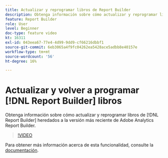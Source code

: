 ```yaml
---
title: Actualizar y reprogramar libros de Report Builder
description: Obtenga información sobre cómo actualizar y reprogramar libros de Report Builder heredados a la última versión de Adobe Analytics Report Builder.
feature: Report Builder
role: User
level: Beginner
doc-type: feature video
kt: 16311
exl-id: 043eea67-77e4-4d99-9dd9-cf66216dbbf1
source-git-commit: 6eb3065a4f9fc04262ea5428ace5adbb8e40157e
workflow-type: tm+mt
source-wordcount: '56'
ht-degree: 16%

---
```


# Actualizar y volver a programar [!DNL Report Builder] libros

Obtenga información sobre cómo actualizar y reprogramar libros de [!DNL Report Builder] heredados a la versión más reciente de Adobe Analytics Report Builder.

>[!VIDEO](https://video.tv.adobe.com/v/3446185/?quality=12&learn=on&captions=spa)

Para obtener más información acerca de esta funcionalidad, consulte la [documentación](https://experienceleague.adobe.com/es/docs/analytics/analyze/report-builder/home).
